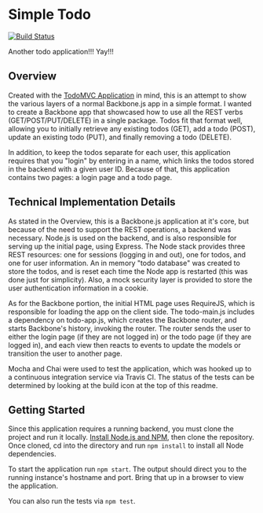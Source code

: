 # Simple Todo #
[![Build Status](https://travis-ci.org/DylanTS/simple-todo.png)](https://travis-ci.org/DylanTS/simple-todo)

Another todo application!!!  Yay!!!

## Overview ##
Created with the [TodoMVC Application](http://todomvc.com/) in mind, this is an attempt to show the
various layers of a normal Backbone.js app in a simple format.  I wanted to create a Backbone app
that showcased how to use all the REST verbs (GET/POST/PUT/DELETE) in a single package.  Todos fit
that format well, allowing you to initially retrieve any existing todos (GET), add a todo (POST),
update an existing todo (PUT), and finally removing a todo (DELETE).

In addition, to keep the todos separate for each user, this application requires that you "login"
by entering in a name, which links the todos stored in the backend with a given user ID.  Because
of that, this application contains two pages: a login page and a todo page.

## Technical Implementation Details ##
As stated in the Overview, this is a Backbone.js application at it's core, but because of the need
to support the REST operations, a backend was necessary.  Node.js is used on the backend, and is
also responsible for serving up the initial page, using Express.  The Node stack provides three
REST resources: one for sessions (logging in and out), one for todos, and one for user information.
An in memory "todo database" was created to store the todos, and is reset each time the Node app
is restarted (this was done just for simplicity).  Also, a mock security layer is provided to store
the user authentication information in a cookie.

As for the Backbone portion, the initial HTML page uses RequireJS, which is responsible for loading
the app on the client side.  The todo-main.js includes a dependency on todo-app.js, which creates
the Backbone router, and starts Backbone's history, invoking the router.  The router sends the user
to either the login page (if they are not logged in) or the todo page (if they are logged in), and
each view then reacts to events to update the models or transition the user to another page.

Mocha and Chai were used to test the application, which was hooked up to a continuous integration
service via Travis CI.  The status of the tests can be determined by looking at the build icon at
the top of this readme.

## Getting Started ##
Since this application requires a running backend, you must clone the project and run it locally.
[Install Node.js and NPM](http://nodejs.org/), then clone the repository.  Once cloned,
cd into the directory and run <code>npm install</code> to install all Node dependencies.

To start the application run <code>npm start</code>.  The output should direct you to the running
instance's hostname and port.  Bring that up in a browser to view the application.

You can also run the tests via <code>npm test</code>.
